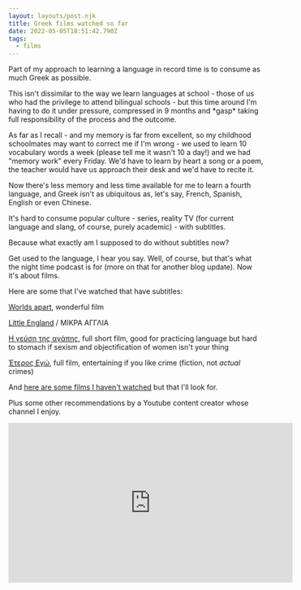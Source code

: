 ```yaml
---
layout: layouts/post.njk
title: Greek films watched so far
date: 2022-05-05T18:51:42.790Z
tags:
  - films
---
```

Part of my approach to learning a language in record time is to consume as much Greek as possible.

This isn't dissimilar to the way we learn languages at school - those of us who had the privilege to attend bilingual schools - but this time around I'm having to do it under pressure, compressed in 9 months and \*gasp\* taking full responsibility of the process and the outcome.

As far as I recall - and my memory is far from excellent, so my childhood schoolmates may want to correct me if I'm wrong - we used to learn 10 vocabulary words a week (please tell me it wasn't 10 a day!) and we had "memory work" every Friday. We'd have to learn by heart a song or a poem, the teacher would have us approach their desk and we'd have to recite it.

Now there's less memory and less time available for me to learn a fourth language, and Greek isn't as ubiquitous as, let's say, French, Spanish, English or even Chinese.

It's hard to consume popular culture - series, reality TV (for current language and slang, of course, purely academic) - with subtitles.

Because what exactly am I supposed to do without subtitles now?

Get used to the language, I hear you say. Well, of course, but that's what the night time podcast is for (more on that for another blog update). Now it's about films.

Here are some that I've watched that have subtitles:

[Worlds apart](https://youtu.be/Le8xXf3xmqU), wonderful film

[Little England](https://www.youtube.com/watch?v=_DSneUsZ51s) / ΜΙΚΡΑ ΑΓΓΛΙΑ

[Η γεύση της αγάπης](https://youtu.be/k4L0he1WC0I), full short film, good for practicing language but hard to stomach if sexism and objectification of women isn't your thing

[Έτερος Εγώ](https://youtu.be/y3zho2aV2bs), full film, entertaining if you like crime (fiction, not *actual* crimes)

And [here are some films I haven't watched](https://thevore.com/greek-movies/) but that I'll look for.

Plus some other recommendations by a Youtube content creator whose channel I enjoy.

<iframe width="560" height="315" src="https://www.youtube.com/embed/4s1dCtz7ufw" title="YouTube video player" frameborder="0" allow="accelerometer; autoplay; clipboard-write; encrypted-media; gyroscope; picture-in-picture" allowfullscreen></iframe>